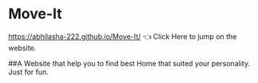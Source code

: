 # Move-It
https://abhilasha-222.github.io/Move-It/   👈 Click Here to jump on the website.

##A Website that help you to find best Home that suited your personality. Just for fun.
